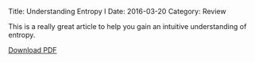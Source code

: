 Title: Understanding Entropy I
Date: 2016-03-20
Category: Review

This is a really great article to help you gain an intuitive understanding of entropy.

[Download PDF]({filename}/pdf/entropy.pdf)


